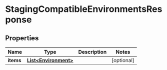 

# StagingCompatibleEnvironmentsResponse


## Properties

| Name | Type | Description | Notes |
|------------ | ------------- | ------------- | -------------|
|**items** | [**List&lt;Environment&gt;**](Environment.md) |  |  [optional] |



